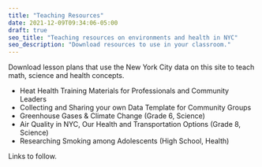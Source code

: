 ```yaml
---
title: "Teaching Resources"
date: 2021-12-09T09:34:06-05:00
draft: true
seo_title: "Teaching resources on environments and health in NYC"
seo_description: "Download resources to use in your classroom."
---
```


Download lesson plans that use the New York City data on this site to teach math, science and health concepts.

- Heat Health Training Materials for Professionals and Community Leaders
- Collecting and Sharing your own Data Template for Community Groups
- Greenhouse Gases & Climate Change (Grade 6, Science)
- Air Quality in NYC, Our Health and Transportation Options (Grade 8, Science)
- Researching Smoking among Adolescents (High School, Health)

Links to follow.